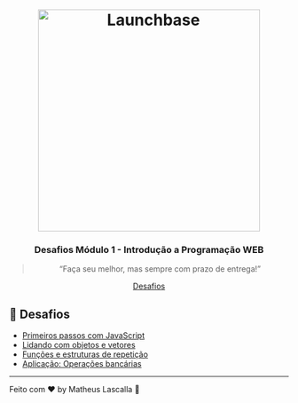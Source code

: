 <h1 align="center">
    <img alt="Launchbase" src="https://storage.googleapis.com/golden-wind/bootcamp-launchbase/logo.png" width="400px" />
</h1>

<h3 align="center">
  Desafios Módulo 1 - Introdução a Programação WEB
</h3>

<blockquote align="center">“Faça seu melhor, mas sempre com prazo de entrega!”</blockquote>


<p align="center">
  <a href="#rocket-desafios">Desafios</a>
</p>

##  :rocket:  Desafios

- [Primeiros passos com JavaScript](Primeiros-passos-com-JS)
- [Lidando com objetos e vetores](Lidando-com-objetos-e-vetores)
- [Funções e estruturas de repetição](Funções-e-estruturas-de-repetição)
- [Aplicação: Operações bancárias](Aplicação-Operações-bancárias)




---

Feito com ♥ by Matheus Lascalla :wave: 
